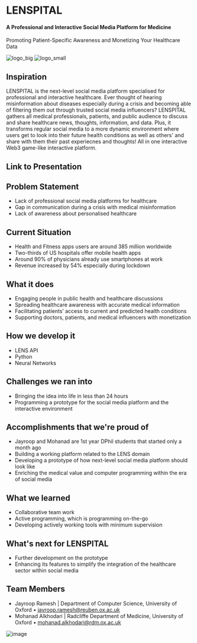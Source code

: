 # LENSPITAL

#### A Professional and Interactive Social Media Platform for Medicine

Promoting Patient-Specific Awareness and Monetizing Your Healthcare Data 

![logo_big](https://user-images.githubusercontent.com/62998803/201514620-e1fb1191-94b8-4525-aaa8-cf9566a3b447.png) ![logo_small](https://user-images.githubusercontent.com/62998803/201514625-fb6ae9c4-115e-43ce-8a01-188261ebce75.png)

## Inspiration
LENSPITAL is the next-level social media platform specialised for professional and interactive healthcare. Ever thought of hearing misinformation about diseases especially during a crisis and becoming able of filtering them out through trusted social media influencers? LENSPITAL gathers all medical professionals, patients, and public audience to discuss and share healthcare news, thoughts, information, and data. Plus, it transforms regular social media to a more dynamic environment where users get to look into their future health conditions as well as others' and share with them their past experiecnes and thoughts! All in one interactive Web3 game-like interactive platform.

## Link to Presentation

## Problem Statement
- Lack of professional social media platforms for healthcare
- Gap in communication during a crisis with medical misinformation
- Lack of awareness about personalised healthcare 

## Current Situation
- Health and Fitness apps users are around 385 million worldwide
- Two-thirds of US hospitals offer mobile health apps
- Around 90% of physicians already use smartphones at work
- Revenue increased by 54% especially during lockdown

## What it does
- Engaging people in public health and healthcare discussions
- Spreading healthcare awareness with accurate medical information
- Facilitating patients’ access to current and predicted health conditions
- Supporting doctors, patients, and medical influencers with monetization

## How we develop it

- LENS API
- Python
- Neural Networks

## Challenges we ran into
- Bringing the idea into life in less than 24 hours
- Programming a prototype for the social media platform and the interactive environment

## Accomplishments that we're proud of
- Jayroop and Mohanad are 1st year DPhil students that started only a month ago
- Building a working platform related to the LENS domain
- Developing a prototype of how next-level social media platform should look like
- Enriching the medical value and computer programming within the era of social media

## What we learned
- Collaborative team work
- Active programming, which is programming on-the-go
- Developing actively working tools with minimum supervision

## What's next for LENSPITAL
- Further development on the prototype
- Enhancing its features to simplify the integration of the healthcare sector within social media

## Team Members
- Jayroop Ramesh | Department of Computer Science, University of Oxford • jayroop.ramesh@reuben.ox.ac.uk
- Mohanad Alkhodari | Radcliffe Department of Medicine, University of Oxford • mohanad.alkhodari@rdm.ox.ac.uk

![image](https://user-images.githubusercontent.com/62998803/201515984-710bfe1c-53fb-4d00-8a89-659bf23ff522.png)
